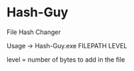 # Hash-Guy
File Hash Changer

Usage -> Hash-Guy.exe FILEPATH LEVEL

level = number of bytes to add in the file
